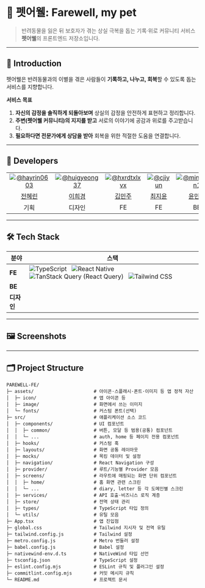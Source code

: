 <h1>🐾 펫어웰: Farewell, my pet</h1>

<blockquote>
  반려동물을 잃은 뒤 보호자가 겪는 상실 극복을 돕는 기록·위로 커뮤니티 서비스
  <strong>펫어웰</strong>의 프론트엔드 저장소입니다.
</blockquote>

<hr />

<h2>📖 Introduction</h2>

<p>
  펫어웰은 반려동물과의 이별을 겪은 사람들이 <strong>기록하고, 나누고, 회복</strong>할 수 있도록 돕는 서비스를 지향합니다.
</p>

<p><strong>서비스 목표</strong></p>
<ol>
  <li><strong>자신의 감정을 솔직하게 되돌아보며</strong> 상실의 감정을 안전하게 표현하고 정리합니다.</li>
  <li><strong>주변(펫어웰 커뮤니티)의 지지를 받고</strong> 서로의 이야기에 공감과 위로를 주고받습니다.</li>
  <li><strong>필요하다면 전문가에게 상담을 받아</strong> 회복을 위한 적절한 도움을 연결합니다.</li>
</ol>

<hr />

<h2>👥 Developers</h2>

<table style="width:100%; table-layout:fixed; text-align:center;">
  <tbody>
    <tr>
      <td>
        <a href="https://github.com/hayrin0603" target="_blank" rel="noreferrer">
          <img src="https://github.com/hayrin0603.png?size=140" alt="@hayrin0603" />
        </a>
      </td>
      <td>
        <a href="https://github.com/huigyeong37" target="_blank" rel="noreferrer">
          <img src="https://github.com/huigyeong37.png?size=140" alt="@huigyeong37" />
        </a>
      </td>
      <td>
        <a href="https://github.com/hxrdtxlxvx" target="_blank" rel="noreferrer">
          <img src="https://github.com/hxrdtxlxvx.png?size=140" alt="@hxrdtxlxvx" />
        </a>
      </td>
      <td>
        <a href="https://github.com/cjiyun" target="_blank" rel="noreferrer">
          <img src="https://github.com/cjiyun.png?size=140" alt="@cjiyun" />
        </a>
      </td>
      <td>
        <a href="https://github.com/minsubyun1" target="_blank" rel="noreferrer">
          <img src="https://github.com/minsubyun1.png?size=140" alt="@minsubyun1" />
        </a>
      </td>
      <td>
        <a href="https://github.com/Eunbi-Choi" target="_blank" rel="noreferrer">
          <img src="https://github.com/Eunbi-Choi.png?size=140" alt="@Eunbi-Choi" />
        </a>
      </td>
    </tr>
    <tr>
      <td><a href="https://github.com/hayrin0603" target="_blank" rel="noreferrer">전혜린</a></td>
      <td><a href="https://github.com/huigyeong37" target="_blank" rel="noreferrer">이희경</a></td>
      <td><a href="https://github.com/hxrdtxlxvx" target="_blank" rel="noreferrer">김민주</a></td>
      <td><a href="https://github.com/cjiyun" target="_blank" rel="noreferrer">최지윤</a></td>
      <td><a href="https://github.com/minsubyun1" target="_blank" rel="noreferrer">윤민섭</a></td>
      <td><a href="https://github.com/Eunbi-Choi" target="_blank" rel="noreferrer">최은비</a></td>
    </tr>
    <tr>
      <td>기획</td>
      <td>디자인</td>
      <td>FE</td>
      <td>FE</td>
      <td>BE</td>
      <td>BE</td>
    </tr>
  </tbody>
</table>

<hr />

<h2>🛠️ Tech Stack</h2>

<table>
  <thead>
    <tr>
      <th>분야</th>
      <th>스택</th>
    </tr>
  </thead>
  <tbody>
    <tr>
      <td><strong>FE</strong></td>
      <td>
        <img src="https://img.shields.io/badge/TypeScript-3178C6?logo=typescript&logoColor=white" alt="TypeScript" />
        &nbsp;
        <img src="https://img.shields.io/badge/React%20Native-61DAFB?logo=react&logoColor=000000" alt="React Native" />
        &nbsp;
        <img src="https://img.shields.io/badge/TanStack%20Query-FF4154?logo=reactquery&logoColor=white" alt="TanStack Query (React Query)" />
        &nbsp;
        <img src="https://img.shields.io/badge/Tailwind%20CSS-06B6D4?logo=tailwindcss&logoColor=white" alt="Tailwind CSS" />
      </td>
    </tr>
    <tr>
      <td><strong>BE</strong></td>
      <td></td>
    </tr>
    <tr>
      <td><strong>디자인</strong></td>
      <td></td>
    </tr>
  </tbody>
</table>

<hr />

<h2>🖼️ Screenshots</h2>
<p><!-- 스크린샷 이미지가 준비되면 아래에 <img /> 태그로 추가하세요. --></p>

<hr />

<h2>🗂 Project Structure</h2>

<pre><code>PAREWELL-FE/
├─ assets/                      # 아이콘·스플래시·폰트·이미지 등 앱 정적 자산
│  ├─ icon/                     # 앱 아이콘 등
│  ├─ image/                    # 화면에서 쓰는 이미지
│  └─ fonts/                    # 커스텀 폰트(선택)
├─ src/                         # 애플리케이션 소스 코드
│  ├─ components/               # UI 컴포넌트
│  │  ├─ common/                # 버튼, 모달 등 범용(공통) 컴포넌트
│  │  └─ ...                    # auth, home 등 페이지 전용 컴포넌트
│  ├─ hooks/                    # 커스텀 훅
│  ├─ layouts/                  # 화면 공통 레이아웃
│  ├─ mocks/                    # 목킹 데이터 및 설정
│  ├─ navigation/               # React Navigation 구성
│  ├─ provider/                 # 루트/기능별 Provider 모음
│  ├─ screens/                  # 라우트에 매핑되는 화면 단위 컴포넌트
│  │  ├─ home/                  # 홈 화면 관련 스크린
│  │  └─ ...                    # diary, letter 등 각 도메인별 스크린
│  ├─ services/                 # API 호출·비즈니스 로직 계층
│  ├─ store/                    # 전역 상태 관리
│  ├─ types/                    # TypeScript 타입 정의
│  └─ utils/                    # 유틸 모음
├─ App.tsx                      # 앱 진입점
├─ global.css                   # Tailwind 지시자 및 전역 유틸
├─ tailwind.config.js           # Tailwind 설정
├─ metro.config.js              # Metro 번들러 설정
├─ babel.config.js              # Babel 설정
├─ nativewind-env.d.ts          # NativeWind 타입 선언
├─ tsconfig.json                # TypeScript 설정
├─ eslint.config.mjs            # ESLint 규칙 및 플러그인 설정
├─ commitlint.config.mjs        # 커밋 메시지 규칙
└─ README.md                    # 프로젝트 문서
</code></pre>

```

```

